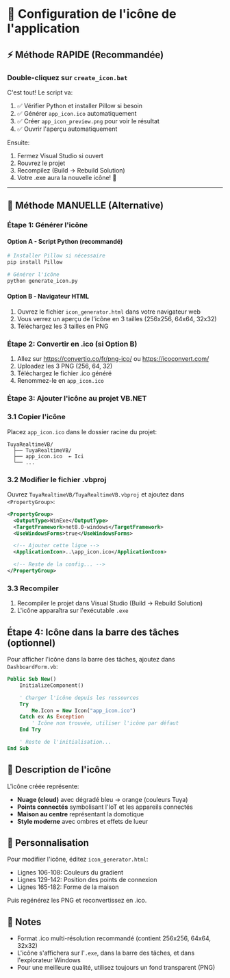 # 🎨 Configuration de l'icône de l'application

## ⚡ Méthode RAPIDE (Recommandée)

### Double-cliquez sur `create_icon.bat`

C'est tout! Le script va:
1. ✅ Vérifier Python et installer Pillow si besoin
2. ✅ Générer `app_icon.ico` automatiquement
3. ✅ Créer `app_icon_preview.png` pour voir le résultat
4. ✅ Ouvrir l'aperçu automatiquement

Ensuite:
1. Fermez Visual Studio si ouvert
2. Rouvrez le projet
3. Recompilez (Build → Rebuild Solution)
4. Votre .exe aura la nouvelle icône! 🎉

---

## 🔧 Méthode MANUELLE (Alternative)

### Étape 1: Générer l'icône

#### Option A - Script Python (recommandé)
```bash
# Installer Pillow si nécessaire
pip install Pillow

# Générer l'icône
python generate_icon.py
```

#### Option B - Navigateur HTML
1. Ouvrez le fichier `icon_generator.html` dans votre navigateur web
2. Vous verrez un aperçu de l'icône en 3 tailles (256x256, 64x64, 32x32)
3. Téléchargez les 3 tailles en PNG

### Étape 2: Convertir en .ico (si Option B)

1. Allez sur https://convertio.co/fr/png-ico/ ou https://icoconvert.com/
2. Uploadez les 3 PNG (256, 64, 32)
3. Téléchargez le fichier .ico généré
4. Renommez-le en `app_icon.ico`

### Étape 3: Ajouter l'icône au projet VB.NET

### 3.1 Copier l'icône
Placez `app_icon.ico` dans le dossier racine du projet:
```
TuyaRealtimeVB/
  ├── TuyaRealtimeVB/
  ├── app_icon.ico  ← Ici
  └── ...
```

### 3.2 Modifier le fichier .vbproj

Ouvrez `TuyaRealtimeVB/TuyaRealtimeVB.vbproj` et ajoutez dans `<PropertyGroup>`:

```xml
<PropertyGroup>
  <OutputType>WinExe</OutputType>
  <TargetFramework>net8.0-windows</TargetFramework>
  <UseWindowsForms>true</UseWindowsForms>

  <!-- Ajouter cette ligne -->
  <ApplicationIcon>..\app_icon.ico</ApplicationIcon>

  <!-- Reste de la config... -->
</PropertyGroup>
```

### 3.3 Recompiler

1. Recompiler le projet dans Visual Studio (Build → Rebuild Solution)
2. L'icône apparaîtra sur l'exécutable `.exe`

## Étape 4: Icône dans la barre des tâches (optionnel)

Pour afficher l'icône dans la barre des tâches, ajoutez dans `DashboardForm.vb`:

```vb
Public Sub New()
    InitializeComponent()

    ' Charger l'icône depuis les ressources
    Try
        Me.Icon = New Icon("app_icon.ico")
    Catch ex As Exception
        ' Icône non trouvée, utiliser l'icône par défaut
    End Try

    ' Reste de l'initialisation...
End Sub
```

## 🎨 Description de l'icône

L'icône créée représente:
- **Nuage (cloud)** avec dégradé bleu → orange (couleurs Tuya)
- **Points connectés** symbolisant l'IoT et les appareils connectés
- **Maison au centre** représentant la domotique
- **Style moderne** avec ombres et effets de lueur

## 🔧 Personnalisation

Pour modifier l'icône, éditez `icon_generator.html`:
- Lignes 106-108: Couleurs du gradient
- Lignes 129-142: Position des points de connexion
- Lignes 165-182: Forme de la maison

Puis regénérez les PNG et reconvertissez en .ico.

## 📝 Notes

- Format .ico multi-résolution recommandé (contient 256x256, 64x64, 32x32)
- L'icône s'affichera sur l'`.exe`, dans la barre des tâches, et dans l'explorateur Windows
- Pour une meilleure qualité, utilisez toujours un fond transparent (PNG)
